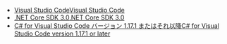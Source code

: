 * [<span data-ttu-id="0aec0-101">Visual Studio Code</span><span class="sxs-lookup"><span data-stu-id="0aec0-101">Visual Studio Code</span></span>](https://code.visualstudio.com/)
* [<span data-ttu-id="0aec0-102">.NET Core SDK 3.0</span><span class="sxs-lookup"><span data-stu-id="0aec0-102">.NET Core SDK 3.0</span></span>](https://dotnet.microsoft.com/download/dotnet-core/3.0)
* [<span data-ttu-id="0aec0-103">C# for Visual Studio Code バージョン 1.17.1 またはそれ以降</span><span class="sxs-lookup"><span data-stu-id="0aec0-103">C# for Visual Studio Code version 1.17.1 or later</span></span>](https://marketplace.visualstudio.com/items?itemName=ms-vscode.csharp)